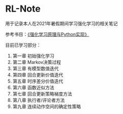 # RL-Note
用于记录本人在2021年暑假期间学习强化学习的相关笔记

参考书目：[《强化学习原理与Python实现》](https://github.com/ZhiqingXiao/rl-book)

目前已学习部分：

1. 第一章 初始强化学习
2. 第二章 Markov决策过程
3. 第三章 有模型数值迭代
4. 第四章 回合更新价值迭代
5. 第五章 时序差分价值迭代
6. 第六章 函数近似方法
7. 第七章 回合更新策略梯度方法
8. 第八章 执行者/评论者方法
9. 第九章 连续动作空间的确定性策略

